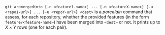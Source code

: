 ```git aremergedinto [-n <feature1-name>] ... [-n <featureX-name>] [-u <repo1-url>] ... [-u <repoY-url>] <dest>``` is a <i>porcelain</i> command that assess, for each repository, whether the provided features (in the form ```feature/<feature-name>```) have been merged into ```<dest>``` or not. 
It prints up to $X \times Y$ rows (one for each pair).
